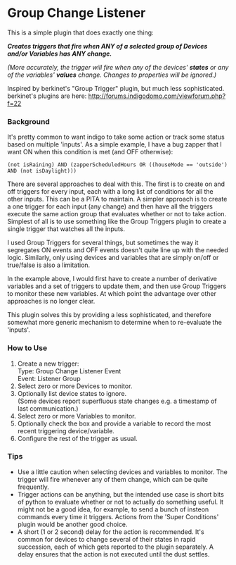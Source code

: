 # Group Change Listener

This is a simple plugin that does exactly one thing:

***Creates triggers that fire when ANY of a selected group of Devices and/or Variables has ANY change.***

*(More accurately, the trigger will fire when any of the devices' **states** or any of the variables' **values** change. Changes to properties will be ignored.)*

Inspired by berkinet's "Group Trigger" plugin, but much less sophisticated.  
berkinet's plugins are here: http://forums.indigodomo.com/viewforum.php?f=22


### Background

It's pretty common to want indigo to take some action or track some status based on multiple 'inputs'.  As a simple example, I have a bug zapper that I want ON when this condition is met (and OFF otherwise):

`(not isRaining) AND (zapperScheduledHours OR ((houseMode == 'outside') AND (not isDaylight)))`

There are several approaches to deal with this.  The first is to create on and off triggers for every input, each with a long list of conditions for all the other inputs.  This can be a PITA to maintain.  A simpler approach is to create a one trigger for  each input (any change) and then have all the triggers execute the same action group that evaluates whether or not to take action.  Simplest of all is to use something like the Group Triggers plugin to create a single trigger that watches all the inputs.

I used Group Triggers for several things, but sometimes the way it segregates ON events and OFF events doesn't quite line up with the needed logic.  Similarly, only using devices and variables that are simply on/off or true/false is also a limitation.  

In the example above, I would first have to create a number of derivative variables and a set of triggers to update them, and then use Group Triggers to monitor these new variables.  At which point the advantage over other approaches is no longer clear.

This plugin solves this by providing a less sophisticated, and therefore somewhat more generic mechanism to determine when to re-evaluate the 'inputs'.

### How to Use
1. Create a new trigger:  
    Type: Group Change Listener Event  
    Event: Listener Group
2. Select zero or more Devices to monitor.
3. Optionally list device states to ignore.  
    (Some devices report superfluous state changes e.g. a timestamp of last communication.)
3. Select zero or more Variables to monitor.
4. Optionally check the box and provide a variable to record the most recent triggering device/variable.
5. Configure the rest of the trigger as usual.

### Tips
* Use a little caution when selecting devices and variables to monitor.  The trigger will fire whenever any of them change, which can be quite frequently.
* Trigger actions can be anything, but the intended use case is short bits of python to evaluate whether or not to actually do something useful.  It might not be a good idea, for example, to send a bunch of insteon commands every time it triggers. Actions from the 'Super Conditions' plugin would be another good choice.
* A short (1 or 2 second) delay for the action is recommended.  It's common for devices to change several of their states in rapid succession, each of which gets reported to the plugin separately.  A delay ensures that the action is not executed until the dust settles.

